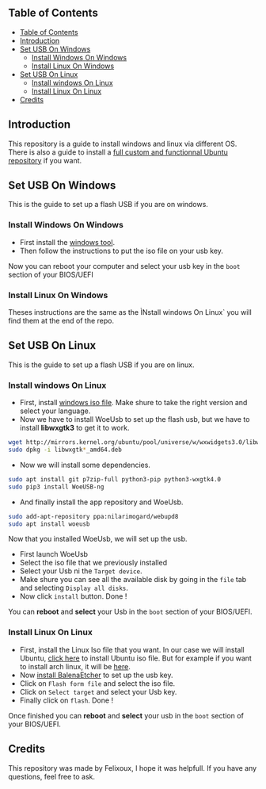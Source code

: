 ## Table of Contents

- [Table of Contents](#table-of-contents)
- [Introduction](#introduction)
- [Set USB On Windows](#set-usb-on-windows)
  - [Install Windows On Windows](#install-windows-on-windows)
  - [Install Linux On Windows](#install-linux-on-windows)
- [Set USB On Linux](#set-usb-on-linux)
  - [Install windows On Linux](#install-windows-on-linux)
  - [Install Linux On Linux](#install-linux-on-linux)
- [Credits](#credits)

## Introduction
This repository is a guide to install windows and linux via different OS. There is also a guide to install a [full custom and functionnal Ubuntu repository](https://github.com/ARU1-TEAM/Ubuntu-installation-XFCE4-I3wm) if you want. 

## Set USB On Windows
This is the guide to set up a flash USB if you are on windows.

### Install Windows On Windows
- First install the [windows tool](https://www.microsoft.com/en-us/software-download/windows10).
- Then follow the instructions to put the iso file on your usb key. 

Now you can reboot your computer and select your usb key in the `boot` section of your BIOS/UEFI


### Install Linux On Windows
Theses instructions are the same as the ÌNstall windows On Linux` you will find them at the end of the repo.

## Set USB On Linux
This is the guide to set up a flash USB if you are on linux.

### Install windows On Linux
- First, install [windows iso file](https://www.microsoft.com/en-us/software-download/windows10ISO). Make shure to take the right version and select your language.
- Now we have to install WoeUsb to set up the flash usb, but we have to install **libwxgtk3** to get it to work. 

~~~sh
wget http://mirrors.kernel.org/ubuntu/pool/universe/w/wxwidgets3.0/libwxgtk3.0-0v5_3.0.4+dfsg-3_amd64.deb
sudo dpkg -i libwxgtk*_amd64.deb
~~~

- Now we will install some dependencies.

~~~sh
sudo apt install git p7zip-full python3-pip python3-wxgtk4.0
sudo pip3 install WoeUSB-ng
~~~
- And finally install the app repository and WoeUsb.
~~~sh
sudo add-apt-repository ppa:nilarimogard/webupd8
sudo apt install woeusb
~~~
Now that you installed WoeUsb, we will set up the usb. 
- First launch WoeUsb
- Select the iso file that we previously installed 
- Select your Usb ni the `Target device`. 
- Make shure you can see all the available disk by going in the `file` tab and selecting `Display all disks`.
- Now click `install` button. Done !

You can **reboot** and **select** your Usb in the `boot` section of your BIOS/UEFI.


### Install Linux On Linux
- First, install the Linux Iso file that you want. In our case we will install Ubuntu, [click here](https://ubuntu.com/download/desktop#download) to install Ubuntu iso file. But for example if you want to install arch linux, it will be [here](https://archlinux.org/download/). 
- Now [install BalenaEtcher](https://www.balena.io/etcher/) to set up the usb key.
- Click on `Flash form file` and select the iso file.
- Click on `Select target` and select your Usb key.
- Finally click on `flash`. Done !

Once finished you can **reboot** and **select** your usb in the `boot` section of your BIOS/UEFI.

## Credits 

This repository was made by Felixoux, I hope it was helpfull. If you have any questions, feel free to ask. 





